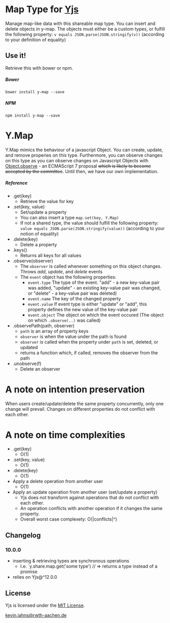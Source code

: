 
# Map Type for [Yjs](https://github.com/y-js/yjs)

Manage map-like data with this shareable map type. You can insert and delete objects in y-map. The objects must either be a custom types, or fulfill the following property: `v equals JSON.parse(JSON.stringify(v))` (according to your definition of equality)

## Use it!
Retrieve this with bower or npm.

##### Bower
```
bower install y-map --save
```

##### NPM
```
npm install y-map --save
```

# Y.Map
Y.Map mimics the behaviour of a javascript Object. You can create, update, and remove properies on this type. Furthermore, you can observe changes on this type as you can observe changes on Javascript Objects with [Object.observe](https://developer.mozilla.org/en-US/docs/Web/JavaScript/Reference/Global_Objects/Object/observe) - an ECMAScript 7 proposal ~~which is likely to become accepted by the committee~~. Until then, we have our own implementation.

##### Reference
* .get(key)
  * Retrieve the value for key
* .set(key, value)
  * Set/update a property 
  * You can also insert a type `map.set(key, Y.Map)`
  * If not a shared type, the value should fulfill the following property: `value equals JSON.parse(JSON.stringify(value))` (according to your notion of equality)
* .delete(key)
  * Delete a property
* .keys()
  * Returns all keys for all values
* .observe(observer)
  * The `observer` is called whenever something on this object changes. Throws *add*, *update*, and *delete* events
  * The `event` object has the following properties:
    * `event.type` The type of the event. "add" - a new key-value pair was added, "update" - an existing key-value pair was changed, or "delete" - a key-value pair was deleted)
    * `event.name` The key of the changed property
    * `event.value` If event type is either "update" or "add", this property defines the new value of the key-value pair
    * `event.object` The object on which the event occured (The object on which `.observe(..)` was called)
* .observePath(path, observer)
  * `path` is an array of property keys
  * `observer` is when the value under the path is found
  * `observer` is called when the property under `path` is set, deleted, or updated
  * returns a function which, if called, removes the observer from the path
* .unobserve(f)
  * Delete an observer

# A note on intention preservation
When users create/update/delete the same property concurrently, only one change will prevail. Changes on different properties do not conflict with each other.

# A note on time complexities
* .get(key)
  * O(1)
* .set(key, value)
  * O(1)
* .delete(key)
  * O(1)
* Apply a delete operation from another user
  * O(1)
* Apply an update operation from another user (set/update a property)
  * Yjs does not transform against operations that do not conflict with each other.
  * An operation conflicts with another operation if it changes the same property.
  * Overall worst case complexety: O(|conflicts|^)

## Changelog

### 10.0.0
* inserting & retrieving types are synchronous operations
  * I.e. `y.share.map.get('some type') // => returns a type instead of a promise
* relies on Yjs@^12.0.0

## License
Yjs is licensed under the [MIT License](./LICENSE.txt).

<kevin.jahns@rwth-aachen.de>
